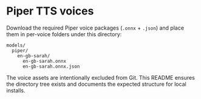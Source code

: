 # Piper TTS voices

Download the required Piper voice packages (`.onnx` + `.json`) and place them
in per-voice folders under this directory:

```
models/
  piper/
    en-gb-sarah/
      en-gb-sarah.onnx
      en-gb-sarah.onnx.json
```

The voice assets are intentionally excluded from Git. This README ensures the
directory tree exists and documents the expected structure for local installs.
